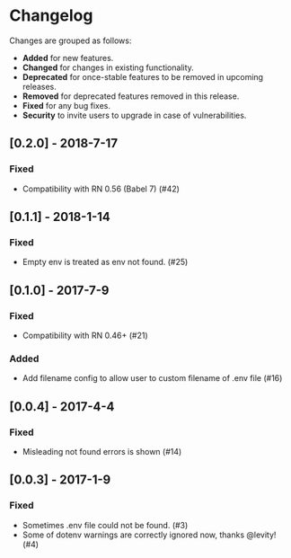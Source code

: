# Changelog

Changes are grouped as follows:
- **Added** for new features.
- **Changed** for changes in existing functionality.
- **Deprecated** for once-stable features to be removed in upcoming releases.
- **Removed** for deprecated features removed in this release.
- **Fixed** for any bug fixes.
- **Security** to invite users to upgrade in case of vulnerabilities.

<!--
Whitespace conventions:
- 4 spaces before ## titles
- 2 spaces before ### titles
- 1 spaces before normal text
 -->

## [0.2.0] - 2018-7-17

### Fixed

- Compatibility with RN 0.56 (Babel 7) (#42)

## [0.1.1] - 2018-1-14

### Fixed

- Empty env is treated as env not found. (#25)

## [0.1.0] - 2017-7-9

### Fixed

- Compatibility with RN 0.46+ (#21)

### Added

- Add filename config to allow user to custom filename of .env file (#16)

## [0.0.4] - 2017-4-4

### Fixed

- Misleading not found errors is shown (#14)

## [0.0.3] - 2017-1-9

### Fixed

- Sometimes .env file could not be found. (#3)
- Some of dotenv warnings are correctly ignored now, thanks @levity! (#4)
